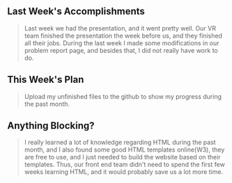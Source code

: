 ## Last Week's Accomplishments

> Last week we had the presentation, and it went pretty well. Our VR team finished the presentation the week before us, and they finished all their jobs. During the last week I made some modifications in our problem report page, and besides that, I did not really have work to do. 

 ## This Week's Plan

> Upload my unfinished files to the github to show my progress during the past month.

 ## Anything Blocking?
> I really learned a lot of knowledge regarding HTML during the past month, and I also found some good HTML templates online(W3), they are free to use, and I just needed to build the website based on their templates. Thus, our front end team didn't need to spend the first few weeks learning HTML, and it would probably save us a lot more time.
